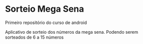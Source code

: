 # Sorteio Mega Sena
 Primeiro repositório do curso de android

 Aplicativo de sorteio dos números da mega sena. Podendo serem sorteados de 6 a 15 números
